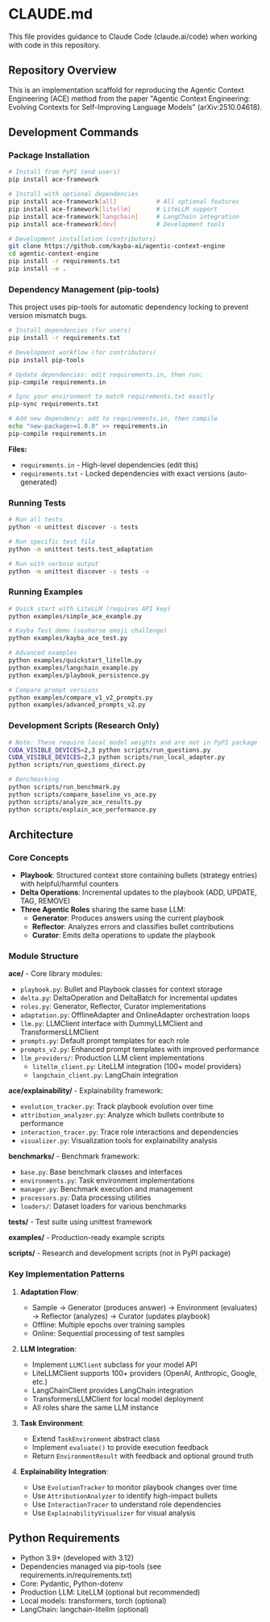# CLAUDE.md

This file provides guidance to Claude Code (claude.ai/code) when working with code in this repository.

## Repository Overview

This is an implementation scaffold for reproducing the Agentic Context Engineering (ACE) method from the paper "Agentic Context Engineering: Evolving Contexts for Self-Improving Language Models" (arXiv:2510.04618).

## Development Commands

### Package Installation
```bash
# Install from PyPI (end users)
pip install ace-framework

# Install with optional dependencies
pip install ace-framework[all]           # All optional features
pip install ace-framework[litellm]       # LiteLLM support
pip install ace-framework[langchain]     # LangChain integration
pip install ace-framework[dev]           # Development tools

# Development installation (contributors)
git clone https://github.com/kayba-ai/agentic-context-engine
cd agentic-context-engine
pip install -r requirements.txt
pip install -e .
```

### Dependency Management (pip-tools)
This project uses pip-tools for automatic dependency locking to prevent version mismatch bugs.

```bash
# Install dependencies (for users)
pip install -r requirements.txt

# Development workflow (for contributors)
pip install pip-tools

# Update dependencies: edit requirements.in, then run:
pip-compile requirements.in

# Sync your environment to match requirements.txt exactly
pip-sync requirements.txt

# Add new dependency: add to requirements.in, then compile
echo "new-package>=1.0.0" >> requirements.in
pip-compile requirements.in
```

**Files:**
- `requirements.in` - High-level dependencies (edit this)
- `requirements.txt` - Locked dependencies with exact versions (auto-generated)

### Running Tests
```bash
# Run all tests
python -m unittest discover -s tests

# Run specific test file
python -m unittest tests.test_adaptation

# Run with verbose output
python -m unittest discover -s tests -v
```

### Running Examples
```bash
# Quick start with LiteLLM (requires API key)
python examples/simple_ace_example.py

# Kayba Test demo (seahorse emoji challenge)
python examples/kayba_ace_test.py

# Advanced examples
python examples/quickstart_litellm.py
python examples/langchain_example.py
python examples/playbook_persistence.py

# Compare prompt versions
python examples/compare_v1_v2_prompts.py
python examples/advanced_prompts_v2.py
```

### Development Scripts (Research Only)
```bash
# Note: These require local model weights and are not in PyPI package
CUDA_VISIBLE_DEVICES=2,3 python scripts/run_questions.py
CUDA_VISIBLE_DEVICES=2,3 python scripts/run_local_adapter.py
python scripts/run_questions_direct.py

# Benchmarking
python scripts/run_benchmark.py
python scripts/compare_baseline_vs_ace.py
python scripts/analyze_ace_results.py
python scripts/explain_ace_performance.py
```

## Architecture

### Core Concepts
- **Playbook**: Structured context store containing bullets (strategy entries) with helpful/harmful counters
- **Delta Operations**: Incremental updates to the playbook (ADD, UPDATE, TAG, REMOVE)
- **Three Agentic Roles** sharing the same base LLM:
  - **Generator**: Produces answers using the current playbook
  - **Reflector**: Analyzes errors and classifies bullet contributions
  - **Curator**: Emits delta operations to update the playbook

### Module Structure

**ace/** - Core library modules:
- `playbook.py`: Bullet and Playbook classes for context storage
- `delta.py`: DeltaOperation and DeltaBatch for incremental updates
- `roles.py`: Generator, Reflector, Curator implementations
- `adaptation.py`: OfflineAdapter and OnlineAdapter orchestration loops
- `llm.py`: LLMClient interface with DummyLLMClient and TransformersLLMClient
- `prompts.py`: Default prompt templates for each role
- `prompts_v2.py`: Enhanced prompt templates with improved performance
- `llm_providers/`: Production LLM client implementations
  - `litellm_client.py`: LiteLLM integration (100+ model providers)
  - `langchain_client.py`: LangChain integration

**ace/explainability/** - Explainability framework:
- `evolution_tracker.py`: Track playbook evolution over time
- `attribution_analyzer.py`: Analyze which bullets contribute to performance
- `interaction_tracer.py`: Trace role interactions and dependencies
- `visualizer.py`: Visualization tools for explainability analysis

**benchmarks/** - Benchmark framework:
- `base.py`: Base benchmark classes and interfaces
- `environments.py`: Task environment implementations
- `manager.py`: Benchmark execution and management
- `processors.py`: Data processing utilities
- `loaders/`: Dataset loaders for various benchmarks

**tests/** - Test suite using unittest framework

**examples/** - Production-ready example scripts

**scripts/** - Research and development scripts (not in PyPI package)

### Key Implementation Patterns

1. **Adaptation Flow**:
   - Sample → Generator (produces answer) → Environment (evaluates) → Reflector (analyzes) → Curator (updates playbook)
   - Offline: Multiple epochs over training samples
   - Online: Sequential processing of test samples

2. **LLM Integration**:
   - Implement `LLMClient` subclass for your model API
   - LiteLLMClient supports 100+ providers (OpenAI, Anthropic, Google, etc.)
   - LangChainClient provides LangChain integration
   - TransformersLLMClient for local model deployment
   - All roles share the same LLM instance

3. **Task Environment**:
   - Extend `TaskEnvironment` abstract class
   - Implement `evaluate()` to provide execution feedback
   - Return `EnvironmentResult` with feedback and optional ground truth

4. **Explainability Integration**:
   - Use `EvolutionTracker` to monitor playbook changes over time
   - Use `AttributionAnalyzer` to identify high-impact bullets
   - Use `InteractionTracer` to understand role dependencies
   - Use `ExplainabilityVisualizer` for visual analysis

## Python Requirements
- Python 3.9+ (developed with 3.12)
- Dependencies managed via pip-tools (see requirements.in/requirements.txt)
- Core: Pydantic, Python-dotenv
- Production LLM: LiteLLM (optional but recommended)
- Local models: transformers, torch (optional)
- LangChain: langchain-litellm (optional)